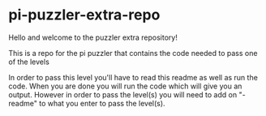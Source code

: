 # pi-puzzler-extra-repo
Hello and welcome to the puzzler extra repository!

This is a repo for the pi puzzler that contains the code needed to pass one of the levels

In order to pass this level you'll have to read this readme as well as run the code. When you are done you will run the code which will give you an output. However in order to pass the level(s) you will need to add on "-readme" to what you enter to pass the level(s). 

